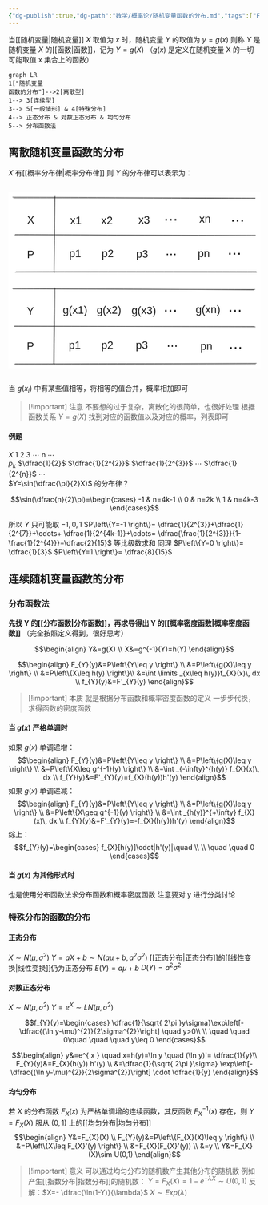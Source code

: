 ```yaml
---
{"dg-publish":true,"dg-path":"数学/概率论/随机变量函数的分布.md","tags":["Function"],"permalink":"/数学/概率论/随机变量函数的分布/","dgPassFrontmatter":true,"noteIcon":"","created":"2024-04-16T13:01:27.493+08:00","updated":"2024-08-09T00:12:17.979+08:00"}
---
```


当[[随机变量\|随机变量]] $X$ 取值为 $x$ 时，随机变量 $Y$ 的取值为 $y=g(x)$
则称 $Y$ 是随机变量 $X$ 的[[函数\|函数]]，记为  $Y=g(X)$
（$g(x)$ 是定义在随机变量 X 的一切可能取值 x 集合上的函数）

```mermaid
graph LR
1["随机变量
函数的分布"]-->2[离散型]
1--> 3[连续型]
3--> 5[一般情形] & 4[特殊分布]
4--> 正态分布 & 对数正态分布 & 均匀分布
5--> 分布函数法
```
## 离散随机变量函数的分布
$X$ 有[[概率分布律\|概率分布律]]
则 $Y$ 的分布律可以表示为：

<svg xmlns="http://www.w3.org/2000/svg" version="1.1" viewBox="0 0 652.3767188952274 454.3298389508718" width="600" height="454.3298389508718">  <!-- svg-source:excalidraw -->    <defs>    <style class="style-fonts">      @font-face {        font-family: "Virgil";        src: url("https://excalidraw.com/Virgil.woff2");      }      @font-face {        font-family: "Cascadia";        src: url("https://excalidraw.com/Cascadia.woff2");      }      @font-face {        font-family: "Assistant";        src: url("https://excalidraw.com/Assistant-Regular.woff2");      }    </style>      </defs>  <rect x="0" y="0" width="652.3767188952274" height="454.3298389508718" fill="#ffffff"/><g stroke-linecap="round"><g transform="translate(11.612897514749022 13.311196283687877) rotate(0 313.1182355762029 1.232675344149584)"><path d="M-0.43 -0.69 C104.04 -0.57, 523.07 1.18, 627.41 1.71 M1.55 1.56 C105.91 1.73, 523.25 2.47, 627.08 2.86" stroke="#1e1e1e" stroke-width="1" fill="none"/></g></g><mask/><g stroke-linecap="round"><g transform="translate(17.993278816544773 207.04975422225107) rotate(0 311.8740104190444 -0.18074568723091033)"><path d="M-0.36 -0.36 C103.76 -0.46, 520.51 -0.19, 624.38 -0.04 M1.65 -1.59 C105.7 -2.12, 519.83 -2.03, 623.77 -1.99" stroke="#1e1e1e" stroke-width="1" fill="none"/></g></g><mask/><g stroke-linecap="round"><g transform="translate(16.626360555686972 109.71159637526353) rotate(0 311.0653955013634 0.9918527578054182)"><path d="M1 -0.83 C104.76 -0.48, 519.85 2.2, 623.28 2.83 M0.06 1.35 C103.71 1.3, 519.52 1.2, 622.93 1.14" stroke="#1e1e1e" stroke-width="1" fill="none"/></g></g><mask/><g stroke-linecap="round"><g transform="translate(120.62770231479828 11.0439554542304) rotate(0 -0.9894983262966264 98.19539816542601)"><path d="M0.13 -1.04 C-0.15 31.87, -1.59 164.12, -1.95 197.21 M-1.26 1.02 C-1.68 33.62, -2.63 163.06, -2.89 195.52" stroke="#1e1e1e" stroke-width="1" fill="none"/></g></g><mask/><g transform="translate(48.41641695053596 54.79045691340025) rotate(0 9.337890625 16.09999999999991)"><text x="0" y="25.760546874999996" font-family="Helvetica, Segoe UI Emoji" font-size="28px" fill="#1e1e1e" text-anchor="start" style="white-space: pre;" direction="ltr" dominant-baseline="alphabetic">X</text></g><g transform="translate(48.36927854096524 145.27455645620057) rotate(0 9.337890625 16.09999999999991)"><text x="0" y="25.760546874999996" font-family="Helvetica, Segoe UI Emoji" font-size="28px" fill="#1e1e1e" text-anchor="start" style="white-space: pre;" direction="ltr" dominant-baseline="alphabetic">P</text></g><g transform="translate(159.89548906587538 56.57052142775092) rotate(0 14.7861328125 16.09999999999991)"><text x="0" y="25.760546874999996" font-family="Helvetica, Segoe UI Emoji" font-size="28px" fill="#1e1e1e" text-anchor="start" style="white-space: pre;" direction="ltr" dominant-baseline="alphabetic">x1</text></g><g transform="translate(157.3309740486372 142.516244068991) rotate(0 15.572265625 16.09999999999991)"><text x="0" y="25.760546874999996" font-family="Helvetica, Segoe UI Emoji" font-size="28px" fill="#1e1e1e" text-anchor="start" style="white-space: pre;" direction="ltr" dominant-baseline="alphabetic">p1</text></g><g transform="translate(241.34508284590567 142.55291426997155) rotate(0 15.572265625 16.09999999999991)"><text x="0" y="25.760546874999996" font-family="Helvetica, Segoe UI Emoji" font-size="28px" fill="#1e1e1e" text-anchor="start" style="white-space: pre;" direction="ltr" dominant-baseline="alphabetic">p2</text></g><g transform="translate(330.83783527495575 143.68264985728865) rotate(0 15.572265625 16.09999999999991)"><text x="0" y="25.760546874999996" font-family="Helvetica, Segoe UI Emoji" font-size="28px" fill="#1e1e1e" text-anchor="start" style="white-space: pre;" direction="ltr" dominant-baseline="alphabetic">p3</text></g><g transform="translate(240.2254070422777 56.15924372049949) rotate(0 14.7861328125 16.09999999999991)"><text x="0" y="25.760546874999996" font-family="Helvetica, Segoe UI Emoji" font-size="28px" fill="#1e1e1e" text-anchor="start" style="white-space: pre;" direction="ltr" dominant-baseline="alphabetic">x2</text></g><g transform="translate(336.43637473884513 55.46552834564818) rotate(0 14.7861328125 16.09999999999991)"><text x="0" y="25.760546874999996" font-family="Helvetica, Segoe UI Emoji" font-size="28px" fill="#1e1e1e" text-anchor="start" style="white-space: pre;" direction="ltr" dominant-baseline="alphabetic">x3</text></g><g transform="translate(402.5780143373723 33.3780097182057) rotate(0 17.920166015625 24.729467975248326)"><text x="0" y="39.567988755912765" font-family="Helvetica, Segoe UI Emoji" font-size="43.0077703917362px" fill="#1e1e1e" text-anchor="start" style="white-space: pre;" direction="ltr" dominant-baseline="alphabetic">...</text></g><g transform="translate(406.7684803487809 130.8932302985363) rotate(0 14.552833557128906 20.082858300634598)"><text x="0" y="32.133255443321815" font-family="Helvetica, Segoe UI Emoji" font-size="34.926710088060226px" fill="#1e1e1e" text-anchor="start" style="white-space: pre;" direction="ltr" dominant-baseline="alphabetic">...</text></g><g transform="translate(494.17606770453136 53.4268304371717) rotate(0 14.7861328125 16.09999999999991)"><text x="0" y="25.760546874999996" font-family="Helvetica, Segoe UI Emoji" font-size="28px" fill="#1e1e1e" text-anchor="start" style="white-space: pre;" direction="ltr" dominant-baseline="alphabetic">xn</text></g><g transform="translate(490.3506801442865 141.82806457466359) rotate(0 15.572265625 16.09999999999991)"><text x="0" y="25.760546874999996" font-family="Helvetica, Segoe UI Emoji" font-size="28px" fill="#1e1e1e" text-anchor="start" style="white-space: pre;" direction="ltr" dominant-baseline="alphabetic">pn</text></g><g stroke-linecap="round"><g transform="translate(10.674014297127712 249.16589484359474) rotate(0 313.1182355762029 1.232675344149584)"><path d="M-0.67 -0.94 C103.38 -0.35, 521.09 2.82, 625.42 3.56 M1.17 1.17 C105.51 1.46, 523.29 1.92, 627.7 2.02" stroke="#1e1e1e" stroke-width="1" fill="none"/></g></g><mask/><g stroke-linecap="round"><g transform="translate(17.054395598923463 442.9044527821575) rotate(0 311.8740104190444 -0.18074568723091033)"><path d="M-0.82 1.1 C103.09 1.37, 518.82 1.05, 622.77 0.69 M0.95 0.63 C105.28 0.67, 520.91 -0.76, 624.98 -0.88" stroke="#1e1e1e" stroke-width="1" fill="none"/></g></g><mask/><g stroke-linecap="round"><g transform="translate(15.687477338065662 345.5662949351704) rotate(0 311.0653955013634 0.9918527578054182)"><path d="M-0.97 1.05 C102.71 1.09, 517.59 1.21, 621.27 1.31 M0.72 0.56 C104.85 1.25, 519.74 2.11, 623.53 2.49" stroke="#1e1e1e" stroke-width="1" fill="none"/></g></g><mask/><g stroke-linecap="round"><g transform="translate(119.68881909717697 246.89865401413635) rotate(0 -0.9894983262966264 98.19539816542601)"><path d="M-0.86 -0.68 C-1.2 31.82, -2.7 163.23, -3.02 196.06 M0.88 1.58 C0.99 34.78, -0.66 164.76, -0.85 197.43" stroke="#1e1e1e" stroke-width="1" fill="none"/></g></g><mask/><g transform="translate(47.47753373291465 290.6451554733071) rotate(0 9.337890625 16.09999999999991)"><text x="0" y="25.760546874999996" font-family="Helvetica, Segoe UI Emoji" font-size="28px" fill="#1e1e1e" text-anchor="start" style="white-space: pre;" direction="ltr" dominant-baseline="alphabetic">Y</text></g><g transform="translate(47.43039532334393 381.12925501610744) rotate(0 9.337890625 16.09999999999991)"><text x="0" y="25.760546874999996" font-family="Helvetica, Segoe UI Emoji" font-size="28px" fill="#1e1e1e" text-anchor="start" style="white-space: pre;" direction="ltr" dominant-baseline="alphabetic">P</text></g><g transform="translate(140.73138830936148 287.7633398006842) rotate(0 31.896484375 16.09999999999991)"><text x="0" y="25.760546874999996" font-family="Helvetica, Segoe UI Emoji" font-size="28px" fill="#1e1e1e" text-anchor="start" style="white-space: pre;" direction="ltr" dominant-baseline="alphabetic">g(x1)</text></g><g transform="translate(156.39209083101588 378.3709426288974) rotate(0 15.572265625 16.09999999999991)"><text x="0" y="25.760546874999996" font-family="Helvetica, Segoe UI Emoji" font-size="28px" fill="#1e1e1e" text-anchor="start" style="white-space: pre;" direction="ltr" dominant-baseline="alphabetic">p1</text></g><g transform="translate(240.40619962828436 378.40761282987796) rotate(0 15.572265625 16.09999999999991)"><text x="0" y="25.760546874999996" font-family="Helvetica, Segoe UI Emoji" font-size="28px" fill="#1e1e1e" text-anchor="start" style="white-space: pre;" direction="ltr" dominant-baseline="alphabetic">p2</text></g><g transform="translate(329.8989520573344 379.5373484171946) rotate(0 15.572265625 16.09999999999991)"><text x="0" y="25.760546874999996" font-family="Helvetica, Segoe UI Emoji" font-size="28px" fill="#1e1e1e" text-anchor="start" style="white-space: pre;" direction="ltr" dominant-baseline="alphabetic">p3</text></g><g transform="translate(318.732269747471 290.0628366539372) rotate(0 31.896484375 16.09999999999991)"><text x="0" y="25.760546874999996" font-family="Helvetica, Segoe UI Emoji" font-size="28px" fill="#1e1e1e" text-anchor="start" style="white-space: pre;" direction="ltr" dominant-baseline="alphabetic">g(x3)</text></g><g transform="translate(401.63913111975097 269.23270827811257) rotate(0 17.920166015625 24.729467975248326)"><text x="0" y="39.567988755912765" font-family="Helvetica, Segoe UI Emoji" font-size="43.0077703917362px" fill="#1e1e1e" text-anchor="start" style="white-space: pre;" direction="ltr" dominant-baseline="alphabetic">...</text></g><g transform="translate(409.60179551428456 368.00531911006055) rotate(0 14.552833557128906 20.082858300634598)"><text x="0" y="32.133255443321815" font-family="Helvetica, Segoe UI Emoji" font-size="34.926710088060226px" fill="#1e1e1e" text-anchor="start" style="white-space: pre;" direction="ltr" dominant-baseline="alphabetic">...</text></g><g transform="translate(484.8544907152199 286.76674849384244) rotate(0 31.896484375 16.09999999999991)"><text x="0" y="25.760546874999996" font-family="Helvetica, Segoe UI Emoji" font-size="28px" fill="#1e1e1e" text-anchor="start" style="white-space: pre;" direction="ltr" dominant-baseline="alphabetic">g(xn)</text></g><g transform="translate(496.95613843637267 381.0358406432456) rotate(0 15.572265625 16.09999999999991)"><text x="0" y="25.760546874999996" font-family="Helvetica, Segoe UI Emoji" font-size="28px" fill="#1e1e1e" text-anchor="start" style="white-space: pre;" direction="ltr" dominant-baseline="alphabetic">pn</text></g><g transform="translate(228.49737859866957 288.59316802753665) rotate(0 31.896484375 16.09999999999991)"><text x="0" y="25.760546874999996" font-family="Helvetica, Segoe UI Emoji" font-size="28px" fill="#1e1e1e" text-anchor="start" style="white-space: pre;" direction="ltr" dominant-baseline="alphabetic">g(x2)</text></g><g transform="translate(575.3640223301354 36.15129389317735) rotate(0 17.920166015625 24.729467975248326)"><text x="0" y="39.567988755912765" font-family="Helvetica, Segoe UI Emoji" font-size="43.0077703917362px" fill="#1e1e1e" text-anchor="start" style="white-space: pre;" direction="ltr" dominant-baseline="alphabetic">...</text></g><g transform="translate(567.2753475673314 121.5978192288112) rotate(0 17.920166015625 24.729467975248326)"><text x="0" y="39.567988755912765" font-family="Helvetica, Segoe UI Emoji" font-size="43.0077703917362px" fill="#1e1e1e" text-anchor="start" style="white-space: pre;" direction="ltr" dominant-baseline="alphabetic">...</text></g><g transform="translate(568.787683469455 269.6454595685623) rotate(0 17.920166015625 24.729467975248326)"><text x="0" y="39.567988755912765" font-family="Helvetica, Segoe UI Emoji" font-size="43.0077703917362px" fill="#1e1e1e" text-anchor="start" style="white-space: pre;" direction="ltr" dominant-baseline="alphabetic">...</text></g><g transform="translate(570.1166510035207 365.3345960513434) rotate(0 17.920166015625 24.729467975248326)"><text x="0" y="39.567988755912765" font-family="Helvetica, Segoe UI Emoji" font-size="43.0077703917362px" fill="#1e1e1e" text-anchor="start" style="white-space: pre;" direction="ltr" dominant-baseline="alphabetic">...</text></g></svg>

当 $g(x_{i})$ 中有某些值相等，将相等的值合并，概率相加即可

>[!important] 注意
>不要想的过于复杂，离散化的很简单，也很好处理
>根据函数关系 $Y=g(X)$ 找到对应的函数值以及对应的概率，列表即可

#### 例题
$X$   1    2      3    $\cdots$     n    $\cdots$  
$p_{k}$   $\dfrac{1}{2}$  $\dfrac{1}{2^{2}}$  $\dfrac{1}{2^{3}}$  $\cdots$    $\dfrac{1}{2^{n}}$   $\cdots$  
$Y=\sin(\dfrac{\pi}{2}X)$ 的分布律？

$$\sin(\dfrac{n}{2}\pi)=\begin{cases}
-1  & n=4k-1 \\
0  & n=2k \\
1  & n=4k-3
\end{cases}$$

所以 $Y$ 只可能取 $-1,0,1$
$P\left\{Y=-1 \right\}= \dfrac{1}{2^{3}}+\dfrac{1}{2^{7}}+\cdots+ \dfrac{1}{2^{4k-1}}+\cdots= \dfrac{\frac{1}{2^{3}}}{1- \frac{1}{2^{4}}}=\dfrac{2}{15}$   等比级数求和
同理 $P\left\{Y=0 \right\}= \dfrac{1}{3}$   $P\left\{Y=1 \right\}= \dfrac{8}{15}$


## 连续随机变量函数的分布
### 分布函数法
**先找 Y 的[[分布函数\|分布函数]]，再求导得出 Y 的[[概率密度函数\|概率密度函数]]**
（完全按照定义得到，很好思考）

$$\begin{align}
Y&=g(X) \\
X&=g^{-1}(Y)=h(Y) 
\end{align}$$

$$\begin{align} 
F_{Y}(y)&=P\left\{Y\leq y \right\} \\
&=P\left\{g(X)\leq y \right\}  \\
&=P\left\{X\leq h(y) \right\}\\
&=\int  \limits _{x\leq h(y)}f_{X}(x)\, dx \\
f_{Y}(y)&=F'_{Y}(y) 
\end{align}$$

>[!important] 本质
>就是根据分布函数和概率密度函数的定义
>一步步代换，求得函数的密度函数

#### 当 $g(x)$ 严格单调时
如果 $g(x)$ 单调递增：
$$\begin{align} 
F_{Y}(y)&=P\left\{Y\leq y \right\} \\
&=P\left\{g(X)\leq y \right\} \\
&=P\left\{X\leq g^{-1}(y) \right\} \\
&=\int _{-\infty}^{h(y)} f_{X}(x)\, dx   \\
f_{Y}(y)&=F'_{Y}(y)=f_{X}(h(y))h'(y)
\end{align}$$
如果 $g(x)$ 单调递减：
$$\begin{align} 
F_{Y}(y)&=P\left\{Y\leq y \right\} \\
&=P\left\{g(X)\leq y \right\} \\
&=P\left\{X\geq g^{-1}(y) \right\} \\
&=\int _{h(y)}^{+\infty} f_{X}(x)\, dx   \\
f_{Y}(y)&=F'_{Y}(y)=-f_{X}(h(y))h'(y)
\end{align}$$
综上：
$$f_{Y}(y)=\begin{cases}
f_{X}[h(y)]\cdot|h'(y)|\quad  \\ \\
\quad \quad 0
\end{cases}$$

#### 当 $g(x)$ 为其他形式时
也是使用分布函数法求分布函数和概率密度函数
注意要对 y 进行分类讨论

### 特殊分布的函数的分布
#### 正态分布
$X  \sim N(\mu,\sigma^{2})$
$Y=aX+b \sim N(a\mu+b,a^{2}\sigma^{2})$
[[正态分布\|正态分布]]的[[线性变换\|线性变换]]仍为正态分布
$E(Y)=a\mu+b$
$D(Y)= a^{2}\sigma^{2}$

#### 对数正态分布
$X\sim N(\mu,\sigma^{2})$
$Y=e^{ X }\sim LN(\mu,\sigma^{2})$

$$f_{Y}(y)=\begin{cases}
 \dfrac{1}{\sqrt{ 2\pi }y\sigma}\exp\left[-\dfrac{(\ln y-\mu)^{2}}{2\sigma^{2}}\right] \quad  y>0\\
 \\
\quad \quad 0\quad  \quad  \quad y\leq 0
\end{cases}$$

$$\begin{align}
y&=e^{ x }  \quad  x=h(y)=\ln y \quad  (\ln y)'= \dfrac{1}{y}\\
F_{Y}(y)&=F_{X}(h(y)) h'(y) \\
&=\dfrac{1}{\sqrt{ 2\pi }\sigma} \exp\left[-\dfrac{(\ln y-\mu)^{2}}{2\sigma^{2}}\right]  \cdot  \dfrac{1}{y}
\end{align}$$

#### 均匀分布
若 $X$ 的分布函数 $F_{X}(x)$ 为严格单调增的连续函数，其反函数 $F_{X}^{-1}(x)$ 存在，则 $Y=F_{X}(X)$ 服从 $(0,1)$ 上的[[均匀分布\|均匀分布]]
$$\begin{align}
Y&=F_{X}(X) \\
F_{Y}(y)&=P\left\{F_{X}(X)\leq y \right\} \\
&=P\left\{X\leq F_{X}'(y) \right\} \\
&=F_{X}(F_{X}'(y)) \\
&=y \\
Y&=F_{X}(X)\sim U(0,1)
\end{align}$$
>[!important] 意义
>可以通过均匀分布的随机数产生其他分布的随机数
>例如产生[[指数分布\|指数分布]]的随机数：
> $Y=F_{X}(X)=1- e^{ -\lambda X }\sim U(0,1)$
> 反解：$X=- \dfrac{\ln(1-Y)}{\lambda}$  $X\sim Exp(\lambda)$



